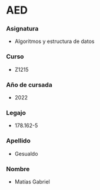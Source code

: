 # AED

### Asignatura
- Algoritmos y estructura de datos

### Curso
- Z1215

### Año de cursada
- 2022

### Legajo
- 178.162-5

### Apellido
- Gesualdo

### Nombre
- Matías Gabriel 



